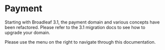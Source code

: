 # Payment

Starting with Broadleaf 3.1, the payment domain and various concepts have been refactored. Please refer to the 3.1 migration docs to see how to upgrade your domain.

Please use the menu on the right to navigate through this documentation.
